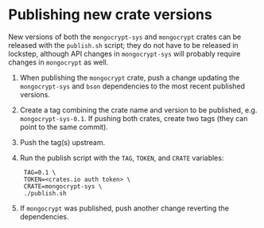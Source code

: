 # Publishing new crate versions
New versions of both the `mongocrypt-sys` and `mongocrypt` crates can be released with the `publish.sh` script; they do not have to be released in lockstep, although API changes in `mongocrypt-sys` will probably require changes in `mongocrypt` as well.

1. When publishing the `mongocrypt` crate, push a change updating the `mongocrypt-sys` and `bson` dependencies to the most recent published versions.
1. Create a tag combining the crate name and version to be published, e.g. `mongocrypt-sys-0.1`.  If pushing both crates, create two tags (they can point to the same commit).
1. Push the tag(s) upstream.
1. Run the publish script with the `TAG`, `TOKEN`, and `CRATE` variables:

        TAG=0.1 \
        TOKEN=<crates.io auth token> \
        CRATE=mongocrypt-sys \
        ./publish.sh

1. If `mongocrypt` was published, push another change reverting the dependencies.